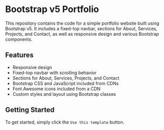 # Bootstrap v5 Portfolio

This repository contains the code for a simple portfolio website built using Bootstrap v5. It includes a fixed-top navbar, sections for About, Services, Projects, and Contact, as well as responsive design and various Bootstrap components.

## Features

- Responsive design
- Fixed-top navbar with scrolling behavior
- Sections for About, Services, Projects, and Contact
- Bootstrap CSS and JavaScript included from CDNs
- Font Awesome icons included from a CDN
- Custom styles and layout using Bootstrap classes

## Getting Started

To get started, simply click the `Use this template` button.
